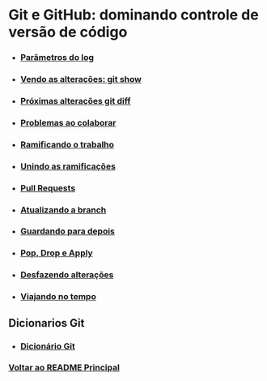 # Git e GitHub: dominando controle de versão de código

- ### [Parâmetros do log](./Material-Estudo/parametrosDoLog.md)

- ### [Vendo as alterações: git show](./Material-Estudo/vendoAsAlteracoes.md)

- ### [Próximas alterações git diff](./Material-Estudo/proximasAlteracoes.md)

- ### [Problemas ao colaborar](./Material-Estudo/problemasAoColaborar.md)

- ### [Ramificando o trabalho](./Material-Estudo/ramificandoOTrabalho.md)

- ### [Unindo as ramificações](./Material-Estudo/unindoRamificacoes.md)

- ### [Pull Requests](./Material-Estudo/pull-requests.md)

- ### [Atualizando a branch](./Material-Estudo/atualizandoBranch.md)

- ### [Guardando para depois](./Material-Estudo/guardandoPraDepois.md)

- ### [Pop, Drop e Apply](./Material-Estudo/pop-drop-apply.md)

- ### [Desfazendo alterações](./Material-Estudo/desfazendoAlteracoes.md)

- ### [Viajando no tempo](./Material-Estudo/viajandoNoTempo.md)

## Dicionarios Git

- ### [Dicionário Git](./Material-Estudo/dicionarioGit.md)

### [Voltar ao README Principal](../README.md)